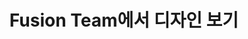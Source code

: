 ---
layout: default
title: Fusion Team에서 디자인 보기
nav_order: 8
permalink: /docs/collaborate_with_fusion_team/managing_design/view_design_in_fusion_team
grand_parent: Fusion Team으로 공동작업
parent: 디자인 관리
---